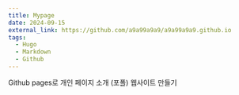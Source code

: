 ```yaml
---
title: Mypage
date: 2024-09-15
external_link: https://github.com/a9a99a9a9/a9a99a9a9.github.io
tags:
  - Hugo
  - Markdown
  - Github
---
```


Github pages로 개인 페이지 소개 (포폴) 웹사이트 만들기

<!--more-->
